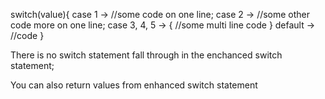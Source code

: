switch(value){
	case 1 -> //some code on one line;
	case 2 -> //some other code more on one line;
	case 3, 4, 5 -> {
		//some multi line code
	}
	default -> //code
}


There is no switch statement fall through in the enchanced switch statement;

You can also return values from enhanced switch statement